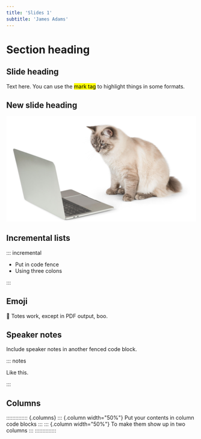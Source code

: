 ```yaml
---
title: 'Slides 1'
subtitle: 'James Adams'
---
```


# Section heading

## Slide heading

Text here. You can use the <mark>mark tag</mark> to highlight things in some formats.

## New slide heading

![](imgs/cat.png)

## Incremental lists

::: incremental

- Put in code fence
- Using three colons

:::

## Emoji

🤩 Totes work, except in PDF output, boo.

## Speaker notes

Include speaker notes in another fenced code block.

::: notes

Like this.

:::

## Columns

:::::::::::::: {.columns}
::: {.column width="50%"}
Put your contents in column code blocks
:::
::: {.column width="50%"}
To make them show up in two columns
:::
::::::::::::::